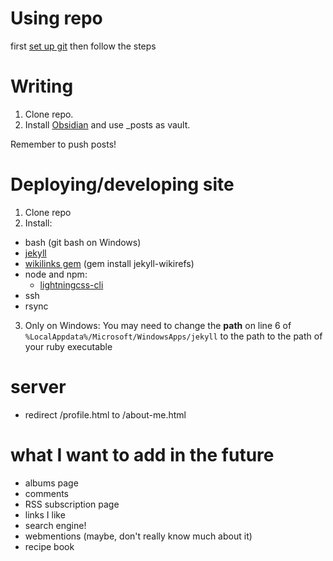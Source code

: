 # Using repo
first [set up git](https://www.theodinproject.com/lessons/foundations-setting-up-git) then follow the steps

# Writing
1. Clone repo.
2. Install [Obsidian](https://obsidian.md/) and use _posts as vault.

Remember to push posts!

# Deploying/developing site
1. Clone repo
2. Install:
* bash (git bash on Windows)
* [jekyll](https://jekyllrb.com/docs/installation/)
* [wikilinks gem](https://github.com/wikibonsai/jekyll-wikirefs) (gem install jekyll-wikirefs)
* node and npm:
    * [lightningcss-cli](https://lightningcss.dev/docs.html)
* ssh
* rsync
3. Only on Windows:
You may need to change the **path** on line 6 of `%LocalAppdata%/Microsoft/WindowsApps/jekyll` to the path to the path of your ruby executable

# server
* redirect /profile.html to /about-me.html

# what I want to add in the future
* albums page
* comments
* RSS subscription page
* links I like
* search engine!
* webmentions (maybe, don't really know much about it)
* recipe book

